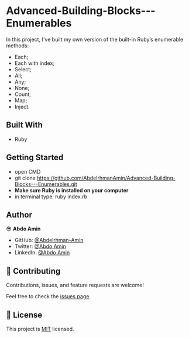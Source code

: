 # Advanced-Building-Blocks---Enumerables

In this project, I've built my own version of the built-in Ruby’s enumerable methods:

- Each;
- Each with index;
- Select;
- All;
- Any;
- None;
- Count;
- Map;
- Inject.

## Built With

- Ruby

## Getting Started

- open CMD
- git clone https://github.com/AbdelrhmanAmin/Advanced-Building-Blocks---Enumerables.git
- **Make sure Ruby is installed on your computer**
- in terminal type: ruby index.rb

## Author

😎 **Abdo Amin**

- GitHub: [@Abdelrhman-Amin](https://github.com/AbdelrhmanAmin)
- Twitter: [@Abdo Amin](https://twitter.com/AbdoAmi60489112)
- LinkedIn: [@Abdo Amin](https://www.linkedin.com/in/abdo-amin-ab786a1b0/)

## 🤝 Contributing

Contributions, issues, and feature requests are welcome!

Feel free to check the [issues page](https://github.com/AbdelrhmanAmin/Microverse-Ruby-Bubble-sort/issues).

## 📝 License

This project is [MIT](./LICENSE) licensed.
